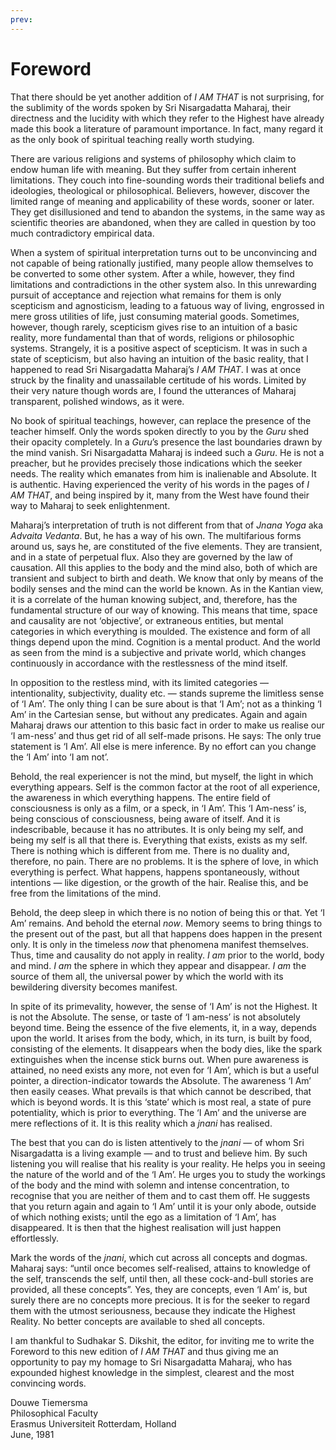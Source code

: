 ```yaml
---
prev: 
---
```

# Foreword

That there should be yet another addition of *I AM THAT* is not surprising, for the sublimity of the words spoken by Sri Nisargadatta Maharaj, their directness and the lucidity with which they refer to the Highest have already made this book a literature of paramount importance. In fact, many regard it as the only book of spiritual teaching really worth studying.

There are various religions and systems of philosophy which claim to endow human life with meaning. But they suffer from certain inherent limitations. They couch into fine-sounding words their traditional beliefs and ideologies, theological or philosophical. Believers, however, discover the limited range of meaning and applicability of these words, sooner or later. They get disillusioned and tend to abandon the systems, in the same way as scientific theories are abandoned, when they are called in question by too much contradictory empirical data.

When a system of spiritual interpretation turns out to be unconvincing and not capable of being rationally justified, many people allow themselves to be converted to some other system. After a while, however, they find limitations and contradictions in the other system also. In this unrewarding pursuit of acceptance and rejection what remains for them is only scepticism and agnosticism, leading to a fatuous way of living, engrossed in mere gross utilities of life, just consuming material goods. Sometimes, however, though rarely, scepticism gives rise to an intuition of a basic reality, more fundamental than that of words, religions or philosophic systems. Strangely, it is a positive aspect of scepticism. It was in such a state of scepticism, but also having an intuition of the basic reality, that I happened to read Sri Nisargadatta Maharaj’s *I AM THAT*. I was at once struck by the finality and unassailable certitude of his words. Limited by their very nature though words are, I found the utterances of Maharaj transparent, polished windows, as it were.

No book of spiritual teachings, however, can replace the presence of the teacher himself. Only the words spoken directly to you by the *Guru* shed their opacity completely. In a *Guru*’s presence the last boundaries drawn by the mind vanish. Sri Nisargadatta Maharaj is indeed such a *Guru*. He is not a preacher, but he provides precisely those indications which the seeker needs. The reality which emanates from him is inalienable and Absolute. It is authentic. Having experienced the verity of his words in the pages of *I AM THAT*, and being inspired by it, many from the West have found their way to Maharaj to seek enlightenment.

Maharaj’s interpretation of truth is not different from that of *Jnana Yoga* aka *Advaita Vedanta*. But, he has a way of his own. The multifarious forms around us, says he, are constituted of the five elements. They are transient, and in a state of perpetual flux. Also they are governed by the law of causation. All this applies to the body and the mind also, both of which are transient and subject to birth and death. We know that only by means of the bodily senses and the mind can the world be known. As in the Kantian view, it is a correlate of the human knowing subject, and, therefore, has the fundamental structure of our way of knowing. This means that time, space and causality are not ‘objective’, or extraneous entities, but mental categories in which everything is moulded. The existence and form of all things depend upon the mind. Cognition is a mental product. And the world as seen from the mind is a subjective and private world, which changes continuously in accordance with the restlessness of the mind itself.

In opposition to the restless mind, with its limited categories — intentionality, subjectivity, duality etc. — stands supreme the limitless sense of ‘I Am’. The only thing I can be sure about is that ‘I Am’; not as a thinking ‘I Am’ in the Cartesian sense, but without any predicates. Again and again Maharaj draws our attention to this basic fact in order to make us realise our ‘I am-ness’ and thus get rid of all self-made prisons. He says: The only true statement is ‘I Am’. All else is mere inference. By no effort can you change the ‘I Am’ into ‘I am not’.

Behold, the real experiencer is not the mind, but myself, the light in which everything appears. Self is the common factor at the root of all experience, the awareness in which everything happens. The entire field of consciousness is only as a film, or a speck, in ‘I Am’. This ‘I Am-ness’ is, being conscious of consciousness, being aware of itself. And it is indescribable, because it has no attributes. It is only being my self, and being my self is all that there is. Everything that exists, exists as my self. There is nothing which is different from me. There is no duality and, therefore, no pain. There are no problems. It is the sphere of love, in which everything is perfect. What happens, 
happens spontaneously, without intentions — like digestion, or the growth of the hair. Realise this, and be free from the limitations of the mind.

Behold, the deep sleep in which there is no notion of being this or that. Yet ‘I Am’ remains. And behold the eternal *now*. Memory seems to bring things to the present out of the past, but all that happens does happen in the present only. It is only in the timeless *now* that phenomena manifest themselves. Thus, time and causality do not apply in reality. *I am* prior to the world, body and mind. *I am* the sphere in which they appear and disappear. *I am* the source of them all, the universal power by which the world with its bewildering diversity becomes manifest.

In spite of its primevality, however, the sense of ‘I Am’ is not the Highest. It is not the Absolute. The sense, or taste of ‘I am-ness’ is not absolutely beyond time. Being the essence of the five elements, it, in a way, depends upon the world. It arises from the body, which, in its turn, is built by food, consisting of the elements. It disappears when the body dies, like the spark extinguishes when the incense stick burns out. When pure awareness is attained, no need exists any more, not even for ‘I Am’, which is but a useful pointer, a direction-indicator towards the Absolute. The awareness ‘I Am’ then easily ceases. What prevails is that which cannot be described, that which is beyond words. It is this ‘state’ which is most real, a state of pure potentiality, which is prior to everything. The ‘I Am’ and the universe are mere reflections of it. It is this reality which a *jnani* has realised.

The best that you can do is listen attentively to the *jnani* — of whom Sri Nisargadatta is a living example — and to trust and believe him. By such listening you will realise that his reality is your reality. He helps you in seeing the nature of the world and of the ‘I Am’. He urges you to study the workings of the body and the mind with solemn and intense concentration, to recognise that you are neither of them and to cast them off. He suggests that you return again and again to ‘I Am’ until it is your only abode, outside of which nothing exists; until the ego as a limitation of ‘I Am’, has disappeared. It is then that the highest realisation will just happen effortlessly.

Mark the words of the *jnani*, which cut across all concepts and dogmas. Maharaj says: “until once becomes self-realised, attains to knowledge of the self, transcends the self, until then, all these cock-and-bull stories are provided, all these concepts”. Yes, they are concepts, even ‘I Am’ is, but surely there are no concepts more precious. It is for the seeker to regard them with the utmost seriousness, because they indicate the Highest Reality. No better concepts are available to shed all concepts.

I am thankful to Sudhakar S. Dikshit, the editor, for inviting me to write the Foreword to this new edition of *I AM THAT* and thus giving me an opportunity to pay my homage to Sri Nisargadatta Maharaj, who has expounded highest knowledge in the simplest, clearest and the most convincing words.

Douwe Tiemersma  
Philosophical Faculty  
Erasmus Universiteit  Rotterdam, Holland  
June, 1981


